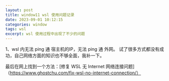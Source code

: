 ```yaml
---
layout: post
title: window11 wsl 使用问题记录
date: 2023-09-01 10:12:15
categories: window 
tags: wsl
excerpt: wsl 使用过程中出现了不少的问题
---
```

 
1、wsl 内无法 ping 通 宿主机的IP，无法 ping 通 外网。 试了很多方式都没有成功，自己网络方面的知识也不够全面，我补一下。 

最后在网上找到一个方法：[修复 WSL 无 Internet 网络连接问题]（https://www.ghostchu.com/fix-wsl-no-internet-connection/）